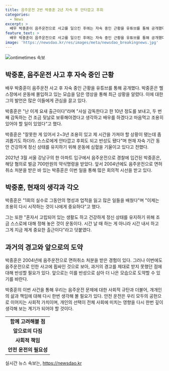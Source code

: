 ```yaml
---
title: 음주운전 2번 박중훈 2년 자숙 후 안타깝고 후회
categories:
  - News
excerpt: >
  배우 박중훈이 음주운전으로 사고를 일으킨 후에는 자숙 중인 근황을 유튜브를 통해 공개했다. 영상에서 그는 헬스장에서 운동하는 모습이 담겨있었는데, 자신의 행동에 대해 반성하며 2~3년간 조용한 생활을 살아야 한다고 밝혔다. 이에 대한 후회와 반성을 토로했으며, 건강을 유지하기 위해 운동에 전념한다고 전했다. 박중훈은 지난 3월 음주운전으로 경찰에 입건돼 벌금 700만원을 부과받았고, 이전에도 음주운전으로 면허취소 처분을 받은 경력이 있다.
feature_text: >
  배우 박중훈이 음주운전으로 사고를 일으킨 후에는 자숙 중인 근황을 유튜브를 통해 공개했다. 영상에서 그는 헬스장에서 운동하는 모습이 담겨있었는데, 자신의 행동에 대해 반성하며 2~3년간 조용한 생활을 살아야 한다고 밝혔다. 이에 대한 후회와 반성을 토로했으며, 건강을 유지하기 위해 운동에 전념한다고 전했다. 박중훈은 지난 3월 음주운전으로 경찰에 입건돼 벌금 700만원을 부과받았고, 이전에도 음주운전으로 면허취소 처분을 받은 경력이 있다.
image: 'https://newsdao.kr/res/images/meta/newsdao_breakingnews.jpg'
---
```


<p><img src="https://newsdao.kr/res/images/meta/newsdao_breakingnews.jpg" alt="ontimetimes 속보" /></p>

<h2 data-ke-size="size26">박중훈, 음주운전 사고 후 자숙 중인 근황</h2>

<p>배우 박중훈이 음주운전 사고 후 자숙 중인 근황을 유튜브를 통해 공개했다. 박중훈은 헬스장에서 운동에 몰입하고 있는 모습을 담은 영상을 통해 최근 상황을 알렸다. 이에 대한 그의 발언은 많은 이들에게 관심을 끌고 있다.</p>

<p data-ke-size="size16">박중훈은 "난 이게 요새 출근이다"라며 "사실 감독한다고 한 10년 정도를 보내고, 두 번째 감독하는 건 조금 뒷날로 보류해야겠다고 생각하고 배우를 하겠다고 마음먹고 조용히 있어야 할 일이 있었다"고 했다.</p> 

<p data-ke-size="size16">박중훈은 "잘못한 게 있어서 2~3년 조용히 있고 제 시간을 가져야 할 상황이 됐는데 좀 괴롭기도 하더라. 스스로에게 안타깝고 후회도 되고 반성도 됐다"며 현재 자숙 기간 동안 건강하게 정신 상태를 유지하기 위해 운동에 심혈을 기울이고 있다고 전했다.</p>

<p data-ke-size="size16">2021년 3월 서울 강남구의 한 아파트 입구에서 음주운전으로 경찰에 입건된 박중훈은, 해당 혐의로 벌금 700만원의 약식명령을 받았다. 앞서 2004년에도 음주운전으로 면허취소 처분을 받은 바 있는 박중훈은 이번 일을 통해 많은 회의적 시선을 받고 있다.</p> 

<h2 data-ke-size="size26">박중훈, 현재의 생각과 각오</h2>

<p data-ke-size="size16">박중훈은 "1회의 실수로 그동안의 명성과 업적을 잃고 많은 일들을 배웠다"며 "이제는 조용히 다시 시작하는 것이 나에게 중요하다"고 했다.</p>

<p data-ke-size="size16">그는 또한 "혼자서 고립되어 있는 생활도 하고 건강하게 정신 상태를 유지하기 위해 조금 스스로에 대해 정해 놓은 것이 운동이다. 시간 날 때 하는 게 아니라 시간 내서 하고 그게 지금 제게 중요한 출근이다"라고 덧붙였다.</p>

<h2 data-ke-size="size26">과거의 경고와 앞으로의 도약</h2>

<p data-ke-size="size16">박중훈은 2004년에 음주운전으로 면허취소 처분을 받은 경험이 있다. 그러나 이번에도 음주운전으로 인한 사고에 휩싸인 것으로 보아, 과거의 경고를 제대로 받지 못했던 점에 대해 반성할 필요가 있다. 앞으로는 이를 반성으로 삼아 더 나은 모습으로 도약할 수 있기를 바란다.</p>

<p data-ke-size="size16">박중훈의 이번 사건을 통해 우리는 음주운전 문제에 대한 사회적 규탄과 더불어, 개개인의 삶과 책임에 대해 다시 한번 생각해 볼 필요가 있다. 안전 운전은 우리 모두의 공헌으로 이어지는 사회적 가치이며, 개인의 선택이 전체 사회에 미치는 영향을 다시 한번 깊이 생각해 보는 계기가 되어야 할 것이다.</p>

<table>
  <tr>
    <td style="text-align: center; height: 17px;"><b>함께 고려해볼 점</b></td>
  </tr>
  <tr>
    <td style="text-align: center; height: 17px;"><b>앞으로의 다짐</b></td>
  </tr>
  <tr>
    <td style="text-align: center; height: 17px;"><b>사회적 책임</b></td>
  </tr>
  <tr>
    <td style="text-align: center; height: 17px;"><b>안전 운전의 필요성</b></td>
  </tr>
</table>
실시간 뉴스 속보는, <a href="https://newsdao.kr" rel="dofollow">https://newsdao.kr</a>


